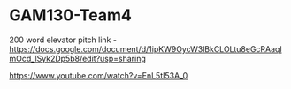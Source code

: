 # GAM130-Team4

200 word elevator pitch link - https://docs.google.com/document/d/1ipKW9OycW3lBkCLOLtu8eGcRAaqlmOcd_lSyk2Dp5b8/edit?usp=sharing


https://www.youtube.com/watch?v=EnL5tI53A_0
